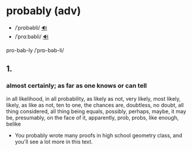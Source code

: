 # probably (adv)

- /ˈprɒbəbli/ [🔊](https://www.oxfordlearnersdictionaries.com/media/english/uk_pron/p/pro/proba/probably__gb_1.mp3)
- /ˈprɑːbəbli/ [🔊](https://www.oxfordlearnersdictionaries.com/media/english/us_pron/p/pro/proba/probably__us_1.mp3)

pro-bab-ly /ˈprɒ-bəb-li/

## 1. 

### almost certainly; as far as one knows or can tell

in all likelihood, in all probability, as likely as not, very likely, most likely, likely, as like as not, ten to one, the chances are, doubtless, no doubt, all thing considered, all thing being equals, possibly, perhaps, maybe, it may be, presumably, on the face of it, apparently, prob, probs, like enough, belike

- You probably wrote many proofs in high school geometry class, and you'll see a lot more in this text.